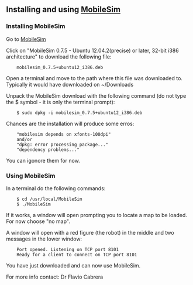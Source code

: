 ## Installing and using [MobileSim](http://robots.mobilerobots.com/wiki/MobileSim)

### Installing MobileSim

Go to [MobileSim](http://robots.mobilerobots.com/wiki/MobileSim)

Click on "MobileSim 0.7.5 - Ubuntu 12.04.2(precise) or later, 32-bit i386 architecture" to download the following file:

		mobilesim_0.7.5+ubuntu12_i386.deb

Open a terminal and move to the path where this file was downloaded to. Typically it would have downloaded on ~/Downloads

Unpack the MobileSim download with the following command (do not type the $ symbol - it is only the terminal prompt):

		$ sudo dpkg -i mobilesim_0.7.5+ubuntu12_i386.deb

Chances are the installation will produce some erros:
	
		"mobilesim depends on xfonts-100dpi"
		and/or
		"dpkg: error processing package..."
		"dependency problems..."

You can igonore them for now.

### Using MobileSim

In a terminal do the following commands:

		$ cd /usr/local/MobileSim
		$ ./MobileSim

If it works, a window will open prompting you to locate a map to be loaded. For now choose "no map".

A window will open with a red figure (the robot) in the middle and two messages in the lower window:
	
		Port opened. Listening on TCP port 8101
		Ready for a client to connect on TCP port 8101


You have just downloaded and can now use MobileSim.

For more info contact: Dr Flavio Cabrera